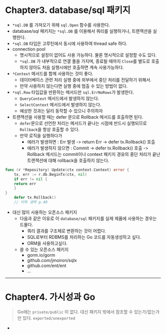 # Chapter3. database/sql 패키지
- `*sql.DB` 를 가져오기 위헤 `sql.Open` 함수를 사용한다.
- database/sql 패키지는 `*sql.DB` 를 이용해서 쿼리를 실행하거나, 트랜잭션을 실행한다.
- `*sql.DB` 타입은 고루틴에서 동시에 사용하여 thread safe 하다.
- connection pool
	- 명시적으로 설정이 없어도 사용 가능하다. 물론 명시적으로 설정할 수도 있다.
	- `*sql.DB` 가 내부적으로 연결 풀을 가지며, 종료될 때까지 `Close`를 별도로 호출하지 않아도 처음 실행시에만 호출하면 계속 사용가능하다.
- `*Context` 메서드를 함께 사용하는 것이 좋다.
	- 데이터베이스 관련 처리 실행 중에 외부에서 중단 처리를 전달하기 위해서.
	- 만약 사용하지 않는다면 실행 중에 멈출 수 있는 방법이 없다.
- `*sql.Row` 타입값을 반환하는 메서드만 `sql.ErrNoRows`가 발생한다.
	- `QueryContext` 메서드에서 발생하지 않는다.
	- `SelectContext` 메서드에서 발생하지 않는다.
	- 예상한 것과는 달리 동작할 수 있으니 주의하자
- 트랜잭션을 사용할 때는 defer 문으로 Rollback 메서드를 호출하면 된다.
	- `defer`문으로 선언한 처리는 메서드가 끝나는 시점에 반드시 실행되므로 `Rollback`을 항상 호출할 수 있다.
	- 만약 로직을 실행하다가
		- 에러가 발생하면 : Err 발생 -> return Err -> defer tx.Rollback() 호츨
		- 에러가 발생하지 않으면 : Commit -> defer tx.Rollback() 호출 -> Rollback 메서드는 commit이나 context 패키지 경유의 중단 처리가 끝난 트랜잭션에 대해 rollback을 호출하지 않는다.
```go
func (r *Repository) Update(ctx context.Context) error {
	tx, err := r.db.BeginTx(ctx, nil)
	if err != nil {
	return err
	}
}
	defer tx.Rollback()
	// 이하 생략 p.40
```

- 대신 많이 사용하는 오픈소스 패키지
	- 다음과 같은 이유로 이 `database/sql` 패키지를 실제 제품에 사용하는 경우는 드물다.
		- 쿼리 결과를 구조체로 변환하는 것이 어렵다.
		- SQL로부터 RDBMS를 처리하는 Go 코드를 자동생성하고 싶다.
		- ORM을 사용하고싶다.
	- 쓸 수 있는 오픈소스 패키지
		- gorm.io/gorm
		- github.com/jmoiron/sqlx
		- github.com/ent/ent
		- ...

---
# Chapter4. 가시성과 Go
> Go에는 `private/public` 이 없다.
> 대신 패키지 밖에서 참조할 수 있는가/없는가 만 있다. `exported/unexported`

- 